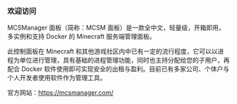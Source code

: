 ### 欢迎访问

MCSManager 面板（简称：MCSM 面板）是一款全中文，轻量级，开箱即用，多实例和支持 Docker 的 Minecraft 服务端管理面板。

此控制面板在 Minecraft 和其他游戏社区内中已有一定的流行程度，它可以以进程为单位进行管理，具有基础的进程管理功能，同时也主持分配给您的子用户，再配合 Docker 软件使用即可实现安全的出租与盈利。目前已有多家公司、个体户与个人开发者使用软件作为管理工具。


官方网站：https://mcsmanager.com/
